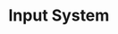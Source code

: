 
# Input System
<!--
TODO:
Write an example where the ball can be controlled with inputs: Input system

XRCameraSystem
- set camera pose
ClientInputSystem
- put webxr and DOM data into spatial input sources
AvatarInputSystem
- translate spatial input data into avatar movement data
MotionCaptureInputSystem
- detect pose and put onto AvatarPoseComponent
- pose changed actions
applyInputSourcePoseToIKTargets
- copy input source data into ik targets
- fills out ik target transform data with fk world space transform data in absense of spatial input
-->
